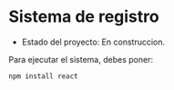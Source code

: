 <h1> Sistema de registro</h1>

- Estado del proyecto: En construccion.

Para ejecutar el sistema, debes poner:

```npm install react```
